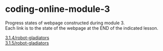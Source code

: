 # coding-online-module-3
Progress states of webpage constructed during module 3.  
Each link is to the state of the webpage at the END of the indicated lesson.  

[3.1.4/robot-gladiators](https://tom2u.github.io/coding-online-module-3/3.1.4/robot-gladiators/)  
[3.1.5/robot-gladiators](https://tom2u.github.io/coding-online-module-3/3.1.5/robot-gladiators/)  
